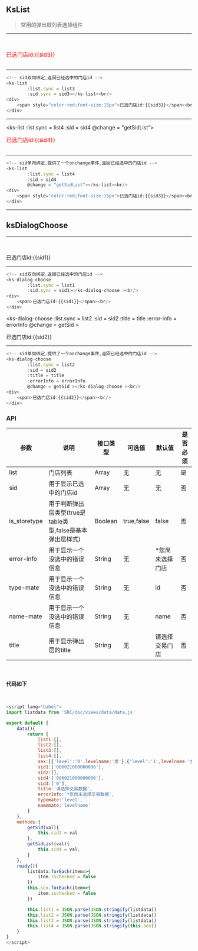## KsList

> 常用的弹出框列表选择组件

---

<ks-list 
        :list.sync = list3
        :sid.sync = sid3
        :type-mate = "typemate"
        :name-mate = "namemate"></ks-list><br/>
<div>
    <span style="color:red;font-size:15px">已选门店id:{{sid3}}</span><br/>
</div>  


<br/>

---


```javascript
<!-- sid双向绑定,返回已经选中的门店id -->
<ks-list 
        :list.sync = list3
        :sid.sync = sid3></ks-list><br/>
<div>
    <span style="color:red;font-size:15px">已选门店id:{{sid3}}</span><br/>
</div>  
```

---

<ks-list 
        :list.sync = list4
        :sid = sid4
        @change = "getSidList"></ks-list><br/>
<div>
    <span style="color:red;font-size:15px">已选门店id:{{sid4}}</span><br/>
</div>  


<br/>

---


```javascript
<!-- sid单向绑定,提供了一个onchange事件,返回已经选中的门店id -->
<ks-list 
        :list.sync = list4
        :sid = sid4
        @change = "getSidList"></ks-list><br/>
<div>
    <span style="color:red;font-size:15px">已选门店id:{{sid3}}</span><br/>
</div>  
```


-------



## ksDialogChoose



---

<ks-dialog-choose 
        :list.sync = list1
        :sid.sync = sid1></ks-dialog-choose ><br/>
<div>
    <span>已选门店id:{{sid1}}</span><br/>
</div>  

---- 


```js
<!-- sid双向绑定,返回已经选中的门店id -->
<ks-dialog-choose 
        :list.sync = list1
        :sid.sync = sid1></ks-dialog-choose ><br/>
<div>
    <span>已选门店id:{{sid1}}</span><br/>
</div>  
```


<ks-dialog-choose 
        :list.sync = list2
        :sid = sid2
        :title = title
        :error-info = errorInfo
        @change = getSid ></ks-dialog-choose ><br/>
<div>
    <span>已选门店id:{{sid2}}</span><br/>
</div>  

----


```js
<!-- sid单向绑定,提供了一个onchange事件,返回已经选中的门店id -->
<ks-dialog-choose 
        :list.sync = list2
        :sid = sid2
        :title = title
        :errorInfo = errorInfo
        @change = getSid ></ks-dialog-choose ><br/>
<div>
    <span>已选门店id:{{sid2}}</span><br/>
</div>  
```

### API
| 参数 | 说明 | 接口类型  | 可选值 | 默认值 | 是否必须 |
|------|-------|----------|---------|-------|--------|
| list | 门店列表  | Array | 无 | 无 |是 |
| sid | 用于显示已选中的门店id  | Array | 无 | 无 |否 |
| is_storetype | 用于判断弹出层类型(true是table类型,false是基本弹出层样式)  |  Boolean | true,false | false | 否 |
| error-info | 用于显示一个没选中的错误信息  | String | 无 | *您尚未选择门店 |否 |
| type-mate | 用于显示一个没选中的错误信息  | String | 无 | id |否 |
| name-mate | 用于显示一个没选中的错误信息  | String | 无 | name |否 |
| title | 用于显示弹出层的title  | String | 无 | 请选择交易门店 | 否 |
<br/>

#### 代码如下

```javascript


<script lang="babel">
import listdata from 'SRC/doc/views/data/data.js'

export default {
    data(){
        return {  
            list1:[],
            list2:[],
            list3:[],
            list4:[],
            sex:[{'level':'0',levelname:'男'},{'level':'1',levelname:'女'}],
            sid1:['086021000000006'],
            sid2:[],
            sid4:['086021000000006'],
            sid3:['0'],
            title:'请选择交易数据',
            errorInfo:'*您尚未选择交易数据',
            typemate:'level',
            namemate:'levelname'
        }  
    },
    methods:{
        getSid(val){
            this.sid2 = val
        },
        getSidList(val){
            this.sid4 = val;
        }
    },
    ready(){
        listdata.forEach(item=>{
            item.ischecked = false
        })
        this.sex.forEach(item=>{
            item.ischecked = false
        })

        this.list1 = JSON.parse(JSON.stringify(listdata))
        this.list2 = JSON.parse(JSON.stringify(listdata))
        this.list3 = JSON.parse(JSON.stringify(listdata))
        this.list4 = JSON.parse(JSON.stringify(this.sex))
    }
}
</script>
```



<script lang="babel">
import listdata from 'SRC/doc/views/data/data.js'

export default {
    data(){
        return {  
            list1:[],
            list2:[],
            list3:[],
            list4:[],
            sex:[{'level':'0',levelname:'男'},{'level':'1',levelname:'女'}],
            sid1:['086021000000006'],
            sid2:[],
            sid4:['086021000000006'],
            sid3:['0'],
            title:'请选择交易数据',
            errorInfo:'*您尚未选择交易数据',
            typemate:'level',
            namemate:'levelname'
        }  
    },
    methods:{
        getSid(val){
            this.sid2 = val
        },
        getSidList(val){
            this.sid4 = val;
        }
    },
    ready(){
        listdata.forEach(item=>{
            item.ischecked = false
        })
        this.sex.forEach(item=>{
            item.ischecked = false
        })

        this.list1 = JSON.parse(JSON.stringify(listdata))
        this.list2 = JSON.parse(JSON.stringify(listdata))
        this.list4 = JSON.parse(JSON.stringify(listdata))
        this.list3 = JSON.parse(JSON.stringify(this.sex))
    }
}
</script>




